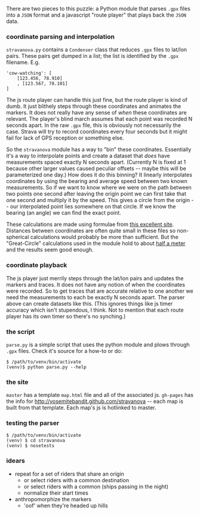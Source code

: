 There are two pieces to this puzzle:
a Python module that parses `.gpx` files into a `JSON` format
and a javascript "route player" that plays back the `JSON` data.

### coordinate parsing and interpolation
`stravanova.py` contains a `Condenser` class that reduces `.gpx` files to lat/lon pairs.
These pairs get dumped in a list; the list is identified by the `.gpx` filename.  E.g.

    'cow-watching': [
        [123.456, 78.910]
        , [123.567, 78.101]
    ]

The js route player can handle this just fine, but the route player is kind of dumb.
It just blithely steps through these coordinates and animates the markers.
It does not really have any sense of *when* these coordinates are relevant.
The player's blind march assumes that each point was recorded N seconds apart.
In the raw `.gpx` file, this is obviously not necessarily the case.
Strava will try to record coordinates every four seconds but it might fail for lack of GPS reception or something else.

So the `stravanova` module has a way to "bin" these coordinates.
Essentially it's a way to interpolate points and create a dataset that *does* have measurements spaced exactly N seconds apart.
(Currently N is fixed at 1 because other larger values caused peculiar offsets -- maybe this will be parameterized one day.)
How does it do this binning?
It linearly interpolates coordinates by using the bearing and average speed between two known measurements.
So if we want to know where we were on the path between two points one second after leaving the origin point
we can first take that one second and multiply it by the speed.
This gives a circle from the origin -- our interpolated point lies somewhere on that circle.
If we know the bearing (an angle) we can find the exact point.

These calculations are made using formulae from [this excellent site](http://www.movable-type.co.uk/scripts/latlong.html).
Distances between coordinates are often quite small in these files
so non-spherical calculations would probably be more than sufficient.
But the "Great-Circle" calculations used in the module hold to about
[half a meter](http://www.movable-type.co.uk/scripts/latlong.html) and the results seem good enough.


### coordinate playback
The js player just merrily steps through the lat/lon pairs and updates the markers and traces.
It does not have any notion of when the coordinates were recorded.
So to get traces that are accurate relative to one another we need the measurements to each be exactly N seconds apart.
The parser above can create datasets like this.
(This ignores things like js timer accuracy which isn't stupendous, I think.
Not to mention that each route player has its own timer so there's no synching.)


### the script
`parse.py` is a simple script that uses the python module and plows through `.gpx` files.
Check it's source for a how-to or do:

    $ /path/to/venv/bin/activate
    (venv)$ python parse.py --help


### the site
`master` has a template `map.html` file and all of the associated js.
`gh-pages` has the info for http://yosemitebandit.github.com/stravanova -- each map is built from that template.
Each map's js is hotlinked to master.


### testing the parser

    $ /path/to/venv/bin/activate
    (venv) $ cd stravanova
    (venv) $ nosetests


### idears
* repeat for a set of riders that share an origin
    - or select riders with a common destination
    - or select riders with a common (ships passing in the night)
    - normalize their start times
* anthropomorphize the markers
    - 'oof' when they're headed up hills
